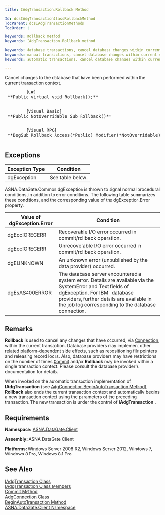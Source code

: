 ```yaml
---
title: IAdgTransaction.Rollback Method

Id: dcsIAdgTransactionClassRollbackMethod
TocParent: dcsIAdgTransactionMethods
TocOrder: 1

keywords: Rollback method
keywords: IAdgTransaction.Rollback method

keywords: database transactions, cancel database changes within current context
keywords: manual transactions, cancel database changes within current context
keywords: automatic transactions, cancel database changes within current context and begin new

---
```


Cancel changes to the database that have been performed within the current transaction context.
<pre>
        <span class="lang">[C#]</span>
 **Public virtual void Rollback();** 
      </pre>
<pre>
        <span class="lang">[Visual Basic] </span>
 **Public NotOverridable Sub Rollback()** 
      </pre>
<pre>
        <span class="lang">[Visual RPG]</span>
 **BegSub Rollback Access(*Public) Modifier(*NotOverridable)** 
      </pre>

## Exceptions



| Exception Type | Condition |
| ---- | ---- |
| dgException | See table below. |



ASNA.DataGate.Common.dgException is thrown to signal normal procedural conditions, in addition to error conditions. The following table summarizes these conditions, and the corresponding value of the dgException.Error property.
<br />



| Value of dgException.Error | Condition |
| ---- | ---- |
| dgEccIORECERR | Recoverable I/O error occurred in commit/rollback operation. |
| dgEccIORECERR | Unrecoverable I/O error occurred in commit/rollback operation. |
| dgEUNKNOWN | An unknown error (unpublished by the data provider) occurred. |
| dgEsAS400ERROR | The database server encountered a system error. Details are available via the SystemError and Text fields of [dgException](dgexception-class.html). For IBM i database providers, further details are available in the job log corresponding to the database connection. |



## Remarks

**Rollback** is used to cancel any changes that have occurred, via [Connection](iadg-transaction-class-connection-property.html), within the current transaction. Database providers may implement other related platform-dependent side effects, such as repositioning file pointers and releasing record locks. Also, database providers may have restrictions on the number of times [ Commit](iadg-transaction-class-commit-methods.html) and/or **Rollback** may be invoked within a single transaction context. Please consult the database provider's documentation for details.

When invoked on the automatic transaction implementation of **IAdgTransaction** (see [AdgConnection.BeginAutoTransaction Method](adg-connection-class-begin-auto-transaction-method-main.html)), **Rollback** also ends the current transaction context and automatically begins a new transaction context using the parameters of the preceding transaction. The new transaction is under the control of **IAdgTransaction** .
## Requirements

<span> **Namespace:** [ASNA.DataGate.Client](datagate-client-namespace.html) </span> 

<span> **Assembly:** ASNA DataGate Client</span> 

<span> **Platforms:** Windows Server 2008 R2, Windows Server 2012, Windows 7, Windows 8 Pro, Windows 8.1 Pro</span>
## See Also


[IAdgTransaction Class](iadg-transaction-class.html)
      <br />
[IAdgTransaction Class Members](iadg-transaction-members.html)
      <br />
[Commit Method](iadg-transaction-class-commit-methods.html)
      <br />
[AdgConnection Class](adg-connection-class.html)
      <br />
      [BeginAutoTransaction 
					Method](adg-connection-class-begin-auto-transaction-method-main.html)
      <br />
[ASNA.DataGate.Client Namespace](datagate-client-namespace.html)

